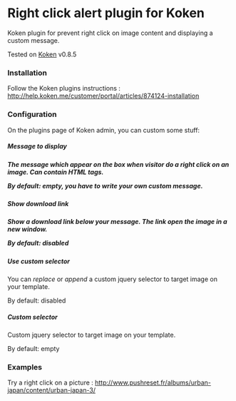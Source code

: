 Right click alert plugin for Koken
==================================

Koken plugin for prevent right click on image content and displaying a custom message.

Tested on <a href="http://koken.me/">Koken</a> v0.8.5

<h3>Installation</h3>

Follow the Koken plugins instructions : http://help.koken.me/customer/portal/articles/874124-installation

<h3>Configuration</h3>

On the plugins page of Koken admin, you can custom some stuff:

<h5>Message to display<h5>

The message which appear on the box when visitor do a right click on an image. Can contain HTML tags.

By default: empty, you have to write your own custom message.

<h5>Show download link<h5>

Show a download link below your message. The link open the image in a new window.

By default: disabled

<h5>Use custom selector</h5>

You can <i>replace</i> or <i>append</i> a custom jquery selector to target image on your template.

By default: disabled

<h5>Custom selector</h5>

Custom jquery selector to target image on your template.

By default: empty

<h3>Examples</h3>

Try a right click on a picture : http://www.pushreset.fr/albums/urban-japan/content/urban-japan-3/

